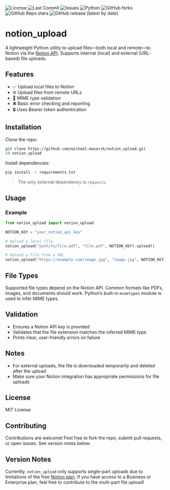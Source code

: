 ![License](https://img.shields.io/github/license/michael-masarik/notion_upload)
![Last Commit](https://img.shields.io/github/last-commit/michael-masarik/notion_upload)
![Issues](https://img.shields.io/github/issues/michael-masarik/notion_upload)
![Python](https://img.shields.io/badge/python-3.8%2B-blue)
![GitHub forks](https://img.shields.io/github/forks/michael-masarik/notion_upload?style=social)
![GitHub Repo stars](https://img.shields.io/github/stars/michael-masarik/notion_upload?style=social)
![GitHub release (latest by date)](https://img.shields.io/github/v/release/michael-masarik/notion_upload)

# notion_upload

A lightweight Python utility to upload files—both local and remote—to Notion via the [Notion API](https://developers.notion.com/). Supports internal (local) and external (URL-based) file uploads.

## Features

* ✅ Upload local files to Notion
* 🌐 Upload files from remote URLs
* 📁 MIME type validation
* ❌ Basic error checking and reporting
* 🔒 Uses Bearer token authentication



## Installation

Clone the repo:

```bash
git clone https://github.com/michael-masarik/notion_upload.git
cd notion_upload
```

Install dependencies:

```bash
pip install -r requirements.txt
```

> The only external dependency is `requests`.



## Usage

### Example

```python
from notion_upload import notion_upload

NOTION_KEY = "your_notion_api_key"

# Upload a local file
notion_upload("path/to/file.pdf", "file.pdf", NOTION_KEY).upload()

# Upload a file from a URL
notion_upload("https://example.com/image.jpg", "image.jpg", NOTION_KEY).upload()
```



## File Types

Supported file types depend on the Notion API. Common formats like PDFs, images, and documents should work. Python’s built-in `mimetypes` module is used to infer MIME types.



## Validation

* Ensures a Notion API key is provided
* Validates that the file extension matches the inferred MIME type
* Prints clear, user-friendly errors on failure



## Notes

* For external uploads, the file is downloaded temporarily and deleted after the upload
* Make sure your Notion integration has appropriate permissions for file uploads



## License

MIT License



## Contributing

Contributions are welcome! Feel free to fork the repo, submit pull requests, or open issues. See version notes below.



## Version Notes

Currently, `notion_upload` only supports single-part uploads due to limitations of the free [Notion plan](https://www.notion.com/pricing).
If you have access to a Business or Enterprise plan, feel free to contribute to the multi-part file upload!
